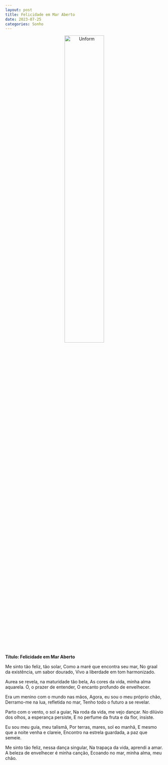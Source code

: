 ```yaml
---
layout: post
title: Felicidade em Mar Aberto
date: 2023-07-25
categories: Sonho
---
```


<p align="center">
<img src="{{ site.baseurl }}/images/2023-07-26-Felicidade-em-Mar-Aberto.png" height="50%" width="50%" alt="Unform" />
</p>

**Título: Felicidade em Mar Aberto**

Me sinto tão feliz, tão solar,
Como a maré que encontra seu mar,
No graal da existência, um sabor dourado,
Vivo a liberdade em tom harmonizado.

Aurea se revela, na maturidade tão bela,
As cores da vida, minha alma aquarela.
Ó, o prazer de entender,
O encanto profundo de envelhecer.

Era um menino com o mundo nas mãos,
Agora, eu sou o meu próprio chão,
Derramo-me na lua, refletida no mar,
Tenho todo o futuro a se revelar.

Parto com o vento, o sol a guiar,
Na roda da vida, me vejo dançar.
No dilúvio dos olhos, a esperança persiste,
E no perfume da fruta e da flor, insiste.

Eu sou meu guia, meu talismã,
Por terras, mares, sol eo manhã,
E mesmo que a noite venha e clareie,
Encontro na estrela guardada, a paz que semeie.

Me sinto tão feliz, nessa dança singular,
Na trapaça da vida, aprendi a amar.
A beleza de envelhecer é minha canção,
Ecoando no mar, minha alma, meu chão.